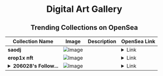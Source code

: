 <div align="center">

# Digital Art Gallery

## Trending Collections on OpenSea

| Collection Name                       | Image                                                                                     | Description                       | OpenSea Link                                                                                          |
|---------------------------------------|-------------------------------------------------------------------------------------------|-----------------------------------|--------------------------------------------------------------------------------------------------------|
| **saodj** | ![Image](https://i.seadn.io/s/raw/files/3bb5aba18f41cb430df28932fadd10a4.jpg?w=500&auto=format?w=200&auto=format) |  | <details><summary>Link</summary>[saodj](https://opensea.io/collection/saodj)</details> |
| **erop1x nft** | ![Image](https://i.seadn.io/s/raw/files/3727d208bb8a9056ad8b1dea800aa85d.webp?w=500&auto=format?w=200&auto=format) |  | <details><summary>Link</summary>[erop1x nft](https://opensea.io/collection/erop1x-nft)</details> |
| **<details><summary>206028's Follow...</summary>206028's Follower</details>** | ![Image](https://i.seadn.io/s/raw/files/19f9f090920392cc3650cbdf4361755b.png?w=500&auto=format?w=200&auto=format) |  | <details><summary>Link</summary>[206028's Follower](https://opensea.io/collection/206028-s-follower)</details> |

</div>